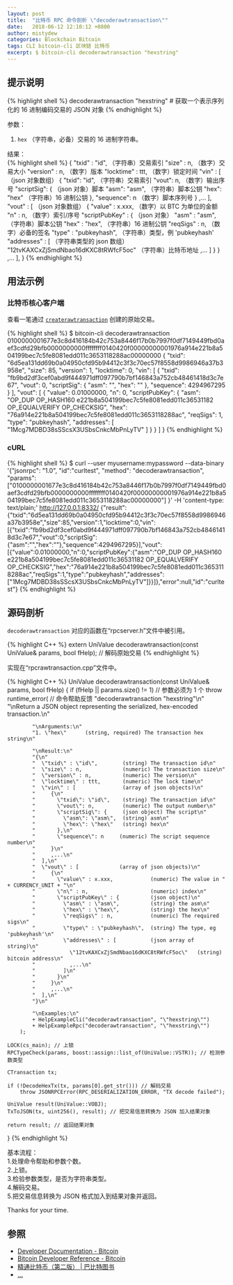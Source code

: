 ```yaml
---
layout: post
title:  "比特币 RPC 命令剖析 \"decoderawtransaction\""
date:   2018-06-12 12:10:12 +0800
author: mistydew
categories: Blockchain Bitcoin
tags: CLI bitcoin-cli 区块链 比特币
excerpt: $ bitcoin-cli decoderawtransaction "hexstring"
---
```

## 提示说明

{% highlight shell %}
decoderawtransaction "hexstring" # 获取一个表示序列化的 16 进制编码交易的 JSON 对象
{% endhighlight %}

参数：<br>
1. `hex` （字符串，必备）交易的 16 进制字符串。

结果：<br>
{% highlight shell %}
{
  "txid" : "id",        （字符串）交易索引
  "size" : n,             （数字）交易大小
  "version" : n,          （数字）版本
  "locktime" : ttt,       （数字）锁定时间
  "vin" : [               （json 对象数组）
     {
       "txid": "id",    （字符串）交易索引
       "vout": n,         （数字）输出序号
       "scriptSig": {     （json 对象）脚本
         "asm": "asm",  （字符串）脚本公钥
         "hex": "hex"   （字符串）16 进制公钥
       },
       "sequence": n     （数字）脚本序列号
     }
     ,...
  ],
  "vout" : [             （json 对象数组）
     {
       "value" : x.xxx,            （数字）以 BTC 为单位的金额
       "n" : n,                    （数字）索引/序号
       "scriptPubKey" : {          （json 对象）
         "asm" : "asm",          （字符串）脚本公钥
         "hex" : "hex",          （字符串）16 进制公钥
         "reqSigs" : n,            （数字）必备的签名
         "type" : "pubkeyhash",  （字符串）类型，例 'pubkeyhash'
         "addresses" : [           （字符串类型的 json 数组）
           "12tvKAXCxZjSmdNbao16dKXC8tRWfcF5oc"   （字符串）比特币地址
           ,...
         ]
       }
     }
     ,...
  ],
}
{% endhighlight %}

## 用法示例

### 比特币核心客户端

查看一笔通过 [`createrawtransaction`](/2018/07/02/bitcoin-rpc-command-createrawtransaction) 创建的原始交易。

{% highlight shell %}
$ bitcoin-cli decoderawtransaction 0100000001677e3c8d416184b42c753a8446f17b0b7997f0df7149449fbd0aef3cdfd29bfb0000000000ffffffff0140420f00000000001976a914e221b8a504199bec7c5fe8081edd011c3653118288ac00000000
{
  "txid": "6d5ea131dd69b0a04950cfd95b94412c3f3c70ec57f8558d9986946a37b3958e",
  "size": 85,
  "version": 1,
  "locktime": 0,
  "vin": [
    {
      "txid": "fb9bd2df3cef0abd9f444971dff097790b7bf146843a752cb48461418d3c7e67",
      "vout": 0,
      "scriptSig": {
        "asm": "",
        "hex": ""
      },
      "sequence": 4294967295
    }
  ],
  "vout": [
    {
      "value": 0.01000000,
      "n": 0,
      "scriptPubKey": {
        "asm": "OP_DUP OP_HASH160 e221b8a504199bec7c5fe8081edd011c36531182 OP_EQUALVERIFY OP_CHECKSIG",
        "hex": "76a914e221b8a504199bec7c5fe8081edd011c3653118288ac",
        "reqSigs": 1,
        "type": "pubkeyhash",
        "addresses": [
          "1Mcg7MDBD38sSScsX3USbsCnkcMbPnLyTV"
        ]
      }
    }
  ]
}
{% endhighlight %}

### cURL

{% highlight shell %}
$ curl --user myusername:mypassword --data-binary '{"jsonrpc": "1.0", "id":"curltest", "method": "decoderawtransaction", "params": ["0100000001677e3c8d416184b42c753a8446f17b0b7997f0df7149449fbd0aef3cdfd29bfb0000000000ffffffff0140420f00000000001976a914e221b8a504199bec7c5fe8081edd011c3653118288ac00000000"] }' -H 'content-type: text/plain;' http://127.0.0.1:8332/
{"result":{"txid":"6d5ea131dd69b0a04950cfd95b94412c3f3c70ec57f8558d9986946a37b3958e","size":85,"version":1,"locktime":0,"vin":[{"txid":"fb9bd2df3cef0abd9f444971dff097790b7bf146843a752cb48461418d3c7e67","vout":0,"scriptSig":{"asm":"","hex":""},"sequence":4294967295}],"vout":[{"value":0.01000000,"n":0,"scriptPubKey":{"asm":"OP_DUP OP_HASH160 e221b8a504199bec7c5fe8081edd011c36531182 OP_EQUALVERIFY OP_CHECKSIG","hex":"76a914e221b8a504199bec7c5fe8081edd011c3653118288ac","reqSigs":1,"type":"pubkeyhash","addresses":["1Mcg7MDBD38sSScsX3USbsCnkcMbPnLyTV"]}}]},"error":null,"id":"curltest"}
{% endhighlight %}

## 源码剖析
`decoderawtransaction` 对应的函数在“rpcserver.h”文件中被引用。

{% highlight C++ %}
extern UniValue decoderawtransaction(const UniValue& params, bool fHelp); // 解码原始交易
{% endhighlight %}

实现在“rpcrawtransaction.cpp”文件中。

{% highlight C++ %}
UniValue decoderawtransaction(const UniValue& params, bool fHelp)
{
    if (fHelp || params.size() != 1) // 参数必须为 1 个
        throw runtime_error( // 命令帮助反馈
            "decoderawtransaction \"hexstring\"\n"
            "\nReturn a JSON object representing the serialized, hex-encoded transaction.\n"

            "\nArguments:\n"
            "1. \"hex\"      (string, required) The transaction hex string\n"

            "\nResult:\n"
            "{\n"
            "  \"txid\" : \"id\",        (string) The transaction id\n"
            "  \"size\" : n,             (numeric) The transaction size\n"
            "  \"version\" : n,          (numeric) The version\n"
            "  \"locktime\" : ttt,       (numeric) The lock time\n"
            "  \"vin\" : [               (array of json objects)\n"
            "     {\n"
            "       \"txid\": \"id\",    (string) The transaction id\n"
            "       \"vout\": n,         (numeric) The output number\n"
            "       \"scriptSig\": {     (json object) The script\n"
            "         \"asm\": \"asm\",  (string) asm\n"
            "         \"hex\": \"hex\"   (string) hex\n"
            "       },\n"
            "       \"sequence\": n     (numeric) The script sequence number\n"
            "     }\n"
            "     ,...\n"
            "  ],\n"
            "  \"vout\" : [             (array of json objects)\n"
            "     {\n"
            "       \"value\" : x.xxx,            (numeric) The value in " + CURRENCY_UNIT + "\n"
            "       \"n\" : n,                    (numeric) index\n"
            "       \"scriptPubKey\" : {          (json object)\n"
            "         \"asm\" : \"asm\",          (string) the asm\n"
            "         \"hex\" : \"hex\",          (string) the hex\n"
            "         \"reqSigs\" : n,            (numeric) The required sigs\n"
            "         \"type\" : \"pubkeyhash\",  (string) The type, eg 'pubkeyhash'\n"
            "         \"addresses\" : [           (json array of string)\n"
            "           \"12tvKAXCxZjSmdNbao16dKXC8tRWfcF5oc\"   (string) bitcoin address\n"
            "           ,...\n"
            "         ]\n"
            "       }\n"
            "     }\n"
            "     ,...\n"
            "  ],\n"
            "}\n"

            "\nExamples:\n"
            + HelpExampleCli("decoderawtransaction", "\"hexstring\"")
            + HelpExampleRpc("decoderawtransaction", "\"hexstring\"")
        );

    LOCK(cs_main); // 上锁
    RPCTypeCheck(params, boost::assign::list_of(UniValue::VSTR)); // 检测参数类型

    CTransaction tx;

    if (!DecodeHexTx(tx, params[0].get_str())) // 解码交易
        throw JSONRPCError(RPC_DESERIALIZATION_ERROR, "TX decode failed");

    UniValue result(UniValue::VOBJ);
    TxToJSON(tx, uint256(), result); // 把交易信息转换为 JSON 加入结果对象

    return result; // 返回结果对象
}
{% endhighlight %}

基本流程：<br>
1.处理命令帮助和参数个数。<br>
2.上锁。<br>
3.检验参数类型，是否为字符串类型。<br>
4.解码交易。<br>
5.把交易信息转换为 JSON 格式加入到结果对象并返回。

Thanks for your time.

## 参照
* [Developer Documentation - Bitcoin](https://bitcoin.org/en/developer-documentation)
* [Bitcoin Developer Reference - Bitcoin](https://bitcoin.org/en/developer-reference#decoderawtransaction)
* [精通比特币（第二版） \| 巴比特图书](http://book.8btc.com/masterbitcoin2cn)
* [...](https://github.com/mistydew/blockchain)
